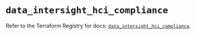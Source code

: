 # `data_intersight_hci_compliance`

Refer to the Terraform Registry for docs: [`data_intersight_hci_compliance`](https://registry.terraform.io/providers/ciscodevnet/intersight/1.0.71/docs/data-sources/hci_compliance).

